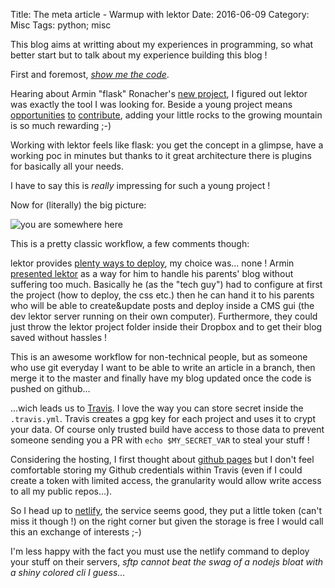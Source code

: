 Title: The meta article - Warmup with lektor
Date: 2016-06-09
Category: Misc
Tags: python; misc


This blog aims at writting about my experiences in programming, so what better
start but to talk about my experience building this blog !

First and foremost, _[show me the code](https://github.com/touilleMan/touilleman.xyz)_.

Hearing about Armin "flask" Ronacher's
[new project](https://twitter.com/mitsuhiko/status/678963561285177344),
I figured out lektor was exactly the tool I was looking for.
Beside a young project means [opportunities](https://github.com/lektor/lektor/pull/222)
[to](https://github.com/lektor/lektor-markdown-highlighter/issues/2)
[contribute](https://github.com/lektor/lektor-website/issues/101),
adding your little rocks to the growing mountain is so much rewarding ;-)


Working with lektor feels like flask: you get the concept in a glimpse,
have a working poc in minutes but thanks to it great architecture
there is plugins for basically all your needs.


I have to say this is _really_ impressing for such a young project !

Now for (literally) the big picture:

![you are somewhere here]({attach}blog_schema.png)

This is a pretty classic workflow, a few comments though:

lektor provides [plenty ways to deploy](https://www.getlektor.com/docs/deployment/),
my choice was... none !
Armin [presented lektor](http://lucumr.pocoo.org/2015/12/21/introducing-lektor/)
as a way for him to handle his parents' blog without suffering too much.
Basically he (as the "tech guy") had to configure at first the project (how to
deploy, the css etc.) then he can hand it to his parents who will be able to
create&update posts and deploy inside a CMS gui (the dev lektor server running on
their own computer). Furthermore, they could just throw the lektor project folder
inside their Dropbox and to get their blog saved without hassles !

This is an awesome workflow for non-technical people, but as someone who use
git everyday I want to be able to write an article in a branch, then merge it
to the master and finally have my blog updated once the code is pushed on github...

...wich leads us to [Travis](https://travis-ci.org). I love the way you can
store secret inside the `.travis.yml`.
Travis creates a gpg key for each project and uses it to crypt your data. Of
course only trusted build have access to those data to prevent someone sending
you a PR with `echo $MY_SECRET_VAR` to steal your stuff !

Considering the hosting, I first thought about [github pages](https://pages.github.com/)
but I don't feel comfortable storing my Github credentials within Travis (even
if I could create a token with limited access, the granularity would allow
write access to all my public repos...).

So I head up to [netlify](https://www.netlify.com/), the service seems good,
they put a little token (can't miss it though !) on the right corner but given
the storage is free I would call this an exchange of interests ;-)

I'm less happy with the fact you must use the netlify command to deploy your
stuff on their servers, _sftp cannot beat the swag of a nodejs bloat with a
shiny colored cli I guess..._
